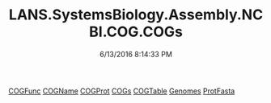 ﻿---
title: LANS.SystemsBiology.Assembly.NCBI.COG.COGs
date: 6/13/2016 8:14:33 PM
---

[COGFunc](T-LANS.SystemsBiology.Assembly.NCBI.COG.COGs.COGFunc.html)
[COGName](T-LANS.SystemsBiology.Assembly.NCBI.COG.COGs.COGName.html)
[COGProt](T-LANS.SystemsBiology.Assembly.NCBI.COG.COGs.COGProt.html)
[COGs](T-LANS.SystemsBiology.Assembly.NCBI.COG.COGs.COGs.html)
[COGTable](T-LANS.SystemsBiology.Assembly.NCBI.COG.COGs.COGTable.html)
[Genomes](T-LANS.SystemsBiology.Assembly.NCBI.COG.COGs.Genomes.html)
[ProtFasta](T-LANS.SystemsBiology.Assembly.NCBI.COG.COGs.ProtFasta.html)
